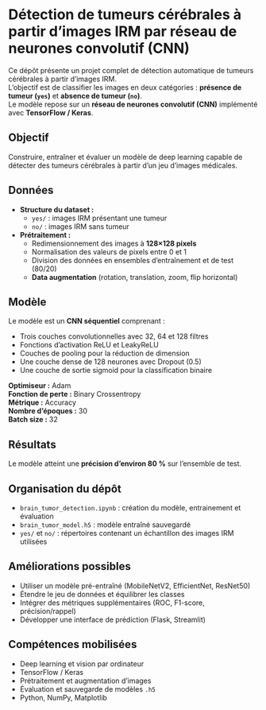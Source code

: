 # Détection de tumeurs cérébrales à partir d’images IRM par réseau de neurones convolutif (CNN)

Ce dépôt présente un projet complet de détection automatique de tumeurs cérébrales à partir d’images IRM.  
L’objectif est de classifier les images en deux catégories : **présence de tumeur (`yes`)** et **absence de tumeur (`no`)**.  
Le modèle repose sur un **réseau de neurones convolutif (CNN)** implémenté avec **TensorFlow / Keras**.

## Objectif
Construire, entraîner et évaluer un modèle de deep learning capable de détecter des tumeurs cérébrales à partir d’un jeu d’images médicales.

## Données
- **Structure du dataset :**
  - `yes/` : images IRM présentant une tumeur  
  - `no/` : images IRM sans tumeur  
- **Prétraitement :**
  - Redimensionnement des images à **128×128 pixels**
  - Normalisation des valeurs de pixels entre 0 et 1  
  - Division des données en ensembles d’entraînement et de test (80/20)
  - **Data augmentation** (rotation, translation, zoom, flip horizontal)

## Modèle
Le modèle est un **CNN séquentiel** comprenant :
- Trois couches convolutionnelles avec 32, 64 et 128 filtres  
- Fonctions d’activation ReLU et LeakyReLU  
- Couches de pooling pour la réduction de dimension  
- Une couche dense de 128 neurones avec Dropout (0.5)  
- Une couche de sortie sigmoid pour la classification binaire  

**Optimiseur :** Adam  
**Fonction de perte :** Binary Crossentropy  
**Métrique :** Accuracy  
**Nombre d’époques :** 30  
**Batch size :** 32  

## Résultats
Le modèle atteint une **précision d’environ 80 %** sur l’ensemble de test.  

## Organisation du dépôt
- `brain_tumor_detection.ipynb` : création du modèle, entrainement et évaluation
- `brain_tumor_model.h5` : modèle entraîné sauvegardé  
- `yes/` et `no/` : répertoires contenant un échantillon des images IRM utilisées  

## Améliorations possibles
- Utiliser un modèle pré-entraîné (MobileNetV2, EfficientNet, ResNet50)  
- Étendre le jeu de données et équilibrer les classes  
- Intégrer des métriques supplémentaires (ROC, F1-score, précision/rappel)  
- Développer une interface de prédiction (Flask, Streamlit)

## Compétences mobilisées
- Deep learning et vision par ordinateur  
- TensorFlow / Keras  
- Prétraitement et augmentation d’images  
- Évaluation et sauvegarde de modèles `.h5`  
- Python, NumPy, Matplotlib
